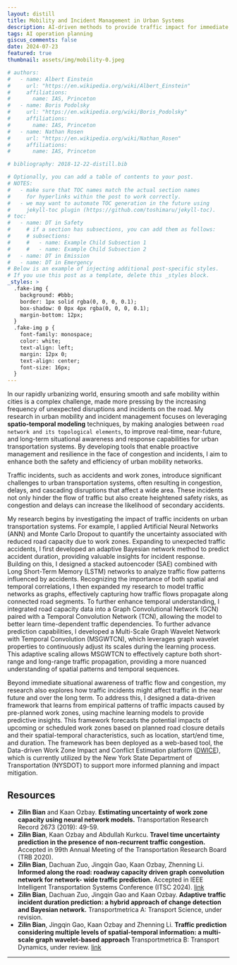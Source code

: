 ```yaml
---
layout: distill
title: Mobility and Incident Management in Urban Systems
description: AI-driven methods to provide traffic impact for immediate, near-future, and long-term period, aiding mobility and incident management process.
tags: AI operation planning
giscus_comments: false
date: 2024-07-23
featured: true
thumbnail: assets/img/mobility-0.jpeg

# authors:
#   - name: Albert Einstein
#     url: "https://en.wikipedia.org/wiki/Albert_Einstein"
#     affiliations:
#       name: IAS, Princeton
#   - name: Boris Podolsky
#     url: "https://en.wikipedia.org/wiki/Boris_Podolsky"
#     affiliations:
#       name: IAS, Princeton
#   - name: Nathan Rosen
#     url: "https://en.wikipedia.org/wiki/Nathan_Rosen"
#     affiliations:
#       name: IAS, Princeton

# bibliography: 2018-12-22-distill.bib

# Optionally, you can add a table of contents to your post.
# NOTES:
#   - make sure that TOC names match the actual section names
#     for hyperlinks within the post to work correctly.
#   - we may want to automate TOC generation in the future using
#     jekyll-toc plugin (https://github.com/toshimaru/jekyll-toc).
# toc:
#   - name: DT in Safety
#     # if a section has subsections, you can add them as follows:
#     # subsections:
#     #   - name: Example Child Subsection 1
#     #   - name: Example Child Subsection 2
#   - name: DT in Emission
#   - name: DT in Emergency
# Below is an example of injecting additional post-specific styles.
# If you use this post as a template, delete this _styles block.
_styles: >
  .fake-img {
    background: #bbb;
    border: 1px solid rgba(0, 0, 0, 0.1);
    box-shadow: 0 0px 4px rgba(0, 0, 0, 0.1);
    margin-bottom: 12px;
  }
  .fake-img p {
    font-family: monospace;
    color: white;
    text-align: left;
    margin: 12px 0;
    text-align: center;
    font-size: 16px;
  }
---
```


In our rapidly urbanizing world, ensuring smooth and safe mobility within cities is a complex challenge, made more pressing by the increasing frequency of unexpected disruptions and incidents on the road. My research in urban mobility and incident management focuses on leveraging **spatio-temporal modeling** techniques, by making analogies between ``road network and its topological elements``, 
to improve real-time, near-future, and long-term situational awareness and response capabilities for urban transportation systems. By developing tools that enable proactive management and resilience in the face of congestion and incidents, I aim to enhance both the safety and efficiency of urban mobility networks.

Traffic incidents, such as accidents and work zones, introduce significant challenges to urban transportation systems, often resulting in congestion, delays, and cascading disruptions that affect a wide area. These incidents not only hinder the flow of traffic but also create heightened safety risks, as congestion and delays can increase the likelihood of secondary accidents.

My research begins by investigating the impact of traffic incidents on urban transportation systems. For example, I applied Artificial Neural Networks (ANN) and Monte Carlo Dropout to quantify the uncertainty associated with reduced road capacity due to work zones. Expanding to unexpected traffic accidents, I first developed an adaptive Bayesian network method to predict accident duration, providing valuable insights for incident response. Building on this, I designed a stacked autoencoder (SAE) combined with Long Short-Term Memory (LSTM) networks to analyze traffic flow patterns influenced by accidents. Recognizing the importance of both spatial and temporal correlations, I then expanded my research to model traffic networks as graphs, effectively capturing how traffic flows propagate along connected road segments. To further enhance temporal understanding, I integrated road capacity data into a Graph Convolutional Network (GCN) paired with a Temporal Convolution Network (TCN), allowing the model to better learn time-dependent traffic dependencies.
To further advance prediction capabilities, I developed a Multi-Scale Graph Wavelet Network with Temporal Convolution (MSGWTCN), which leverages graph wavelet properties to continuously adjust its scales during the learning process. This adaptive scaling allows MSGWTCN to effectively capture both short-range and long-range traffic propagation, providing a more nuanced understanding of spatial patterns and temporal sequences. 

Beyond immediate situational awareness of traffic flow and congestion, my research also explores how traffic incidents might affect traffic in the near future and over the long term. To address this, I designed a data-driven framework that learns from empirical patterns of traffic impacts caused by pre-planned work zones, using machine learning models to provide predictive insights. This framework forecasts the potential impacts of upcoming or scheduled work zones based on planned road closure details and their spatial-temporal characteristics, such as location, start/end time, and duration. The framework has been deployed as a web-based tool, the Data-driven Work Zone Impact and Conflict Estimation platform ([DWICE](https://c2smarter.engineering.nyu.edu/developing-a-multi-agency-multi-modal-construction-management-software-tool-to-enhance-coordination-of-construction-projects-city-wide-during-planning-and-operation-phases/)), which is currently utilized by the New York State Department of Transportation (NYSDOT) to support more informed planning and impact mitigation. 



## Resources
- **Zilin Bian** and Kaan Ozbay. **Estimating uncertainty of work zone capacity using neural network models.** Transportation Research Record 2673 (2019): 49-59.
- **Zilin Bian**, Kaan Ozbay and Abdullah Kurkcu. **Travel time uncertainty prediction in the presence of non-recurrent traffic congestion.** Accepted in 99th Annual Meeting of the Transportation Research Board (TRB 2020).
- **Zilin Bian**, Dachuan Zuo, Jingqin Gao, Kaan Ozbay, Zhenning Li. **Informed along the road: roadway capacity driven graph convolution network for network- wide traffic prediction.** Accepted in IEEE Intelligent Transportation Systems Conference (ITSC 2024). [link](https://arxiv.org/abs/2406.13057)
- **Zilin Bian**, Dachuan Zuo, Jingqin Gao and Kaan Ozbay. **Adaptive traffic incident duration prediction: a hybrid approach of change detection and Bayesian network.** Transportmetrica A: Transport Science, under revision.
- **Zilin Bian**, Jingqin Gao, Kaan Ozbay and Zhenning Li. **Traffic prediction considering multiple levels of spatial-temporal information: a multi-scale graph wavelet-based approach** Transportmetrica B: Transport Dynamics, under review. [link](https://arxiv.org/abs/2406.13038)


---
